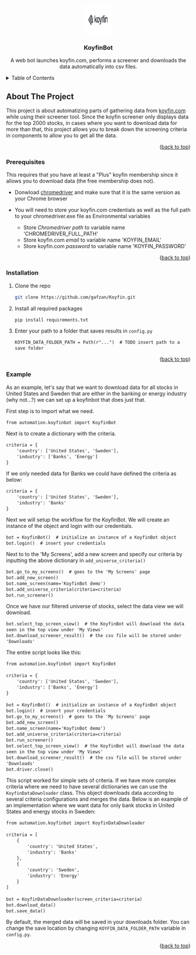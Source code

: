 <a name="readme-top"></a>

<!-- PROJECT LOGO -->
<br />
<div align="center">
  <a href="https://github.com/gafzan/Koyfin">
    <img src="images/logo_share_fb.png" alt="Logo" width="80" height="80">
  </a>

<h3 align="center">KoyfinBot</h3>
  <p align="center">
    A web bot launches koyfin.com, performs a screener and downloads the data automatically into csv files.
  </p>
</div>

<!-- TABLE OF CONTENTS -->
<details>
  <summary>Table of Contents</summary>
  <ol>
    <li>
      <a href="#about-the-project">About The Project</a>
    <li>
      <a href="#prerequisites">Prerequisites</a>
    </li>
    <a href="#installation">Installation</a>
    </li>
    <a href="#example">Example</a>
  </ol>
</details>


<!-- ABOUT THE PROJECT -->
## About The Project
This project is about automatizing parts of gathering data from [koyfin.com](https://app.koyfin.com/) while using their 
screener tool. Since the koyfin screener only displays data for the top 2000 stocks, in cases where you want to download 
data for more than that, this project allows you to break down the screening criteria in components to allow you to get 
all the data.

<p align="right">(<a href="#readme-top">back to top</a>)</p>


<!-- GETTING STARTED -->
### Prerequisites

This requires that you have at least a "Plus" koyfin membership since it allows you to download data (the free membership does not).

* Donwload [chromedriver](https://chromedriver.chromium.org/) and make sure that it is the same version as your Chrome browser

* You will need to store your koyfin.com credentials as well as the full path to your chromedriver.exe file as Environmental variables
  * Store *Chromedriver path* to variable name 'CHROMEDRIVER_FULL_PATH'
  * Store koyfin.com *email* to variable name 'KOYFIN_EMAIL'
  * Store koyfin.com *password* to variable name 'KOYFIN_PASSWORD'
 
 <p align="right">(<a href="#readme-top">back to top</a>)</p>
 
### Installation


1. Clone the repo
   ```sh
   git clone https://github.com/gafzan/Koyfin.git
   ```
2.  Install all required packages
      ```sh
      pip install requirements.txt
      ```
3. Enter your path to a folder that saves results in `config.py`
   ```
   KOYFIN_DATA_FOLDER_PATH = Path(r"...")  # TODO insert path to a save folder
   ```

<p align="right">(<a href="#readme-top">back to top</a>)</p>



<!-- USAGE EXAMPLES -->
### Example

As an example, let's say that we want to download data for all stocks in United States and Sweden that are either in the 
banking or energy industry (why not...?) we can set up a koyfinbot that does just that.

First step is to import what we need.
```
from automation.koyfinbot import KoyfinBot
```
Next is to create a dictionary with the criteria.
```
criteria = {
    'country': ['United States', 'Sweden'],
    'industry': ['Banks', 'Energy']
}
```
If we only needed data for Banks we could have defined the criteria as below:
```
criteria = {
    'country': ['United States', 'Sweden'],
    'industry': 'Banks'
}
```

Next we will setup the workflow for the KoyfinBot. We will create an instance of the object and login with our credentials.

```
bot = KoyfinBot()  # initialize an instance of a KoyfinBot object
bot.login()  # insert your credentials
```

Next to to the 'My Screens', add a new screen and specify our criteria by inputting the above dictionary in 
`add_universe_criteria()`
```
bot.go_to_my_screens()  # goes to the 'My Screens' page
bot.add_new_screen()
bot.name_screen(name='KoyfinBot demo')
bot.add_universe_criteria(criteria=criteria)
bot.run_screener()
```
Once we have our filtered universe of stocks, select the data view we will download.
```
bot.select_top_screen_view()  # the KoyfinBot will download the data seen in the top view under 'My Views'
bot.download_screener_result()  # the csv file will be stored under 'Downloads'
```

The entire script looks like this:
```
from automation.koyfinbot import KoyfinBot

criteria = {
    'country': ['United States', 'Sweden'],
    'industry': ['Banks', 'Energy']
}

bot = KoyfinBot()  # initialize an instance of a KoyfinBot object
bot.login()  # insert your credentials
bot.go_to_my_screens()  # goes to the 'My Screens' page
bot.add_new_screen()
bot.name_screen(name='KoyfinBot demo')
bot.add_universe_criteria(criteria=criteria)
bot.run_screener()
bot.select_top_screen_view()  # the KoyfinBot will download the data seen in the top view under 'My Views'
bot.download_screener_result()  # the csv file will be stored under 'Downloads'
bot.driver.close()
```

This script worked for simple sets of criteria. If we have more complex criteria where we need to have several 
dictionaries we can use the ``KoyfinDataDownloader`` class. This object downloads data according to several criteria configurations and
merges the data. Below is an example of an implementation where we want data for only bank stocks in United States and energy stocks in Sweden:

```
from automation.koyfinbot import KoyfinDataDownloader

criteria = [
    {
        'country': 'United States',
        'industry': 'Banks'
    },
    {
        'country': 'Sweden',
        'industry': 'Energy'
    }
]

bot = KoyfinDataDownloader(screen_criteria=criteria)
bot.download_data()
bot.save_data()
```
By default, the merged data will be saved in your downloads folder. You can change the save location 
by changing `KOYFIN_DATA_FOLDER_PATH` variable in `config.py`.
<p align="right">(<a href="#readme-top">back to top</a>)</p>
